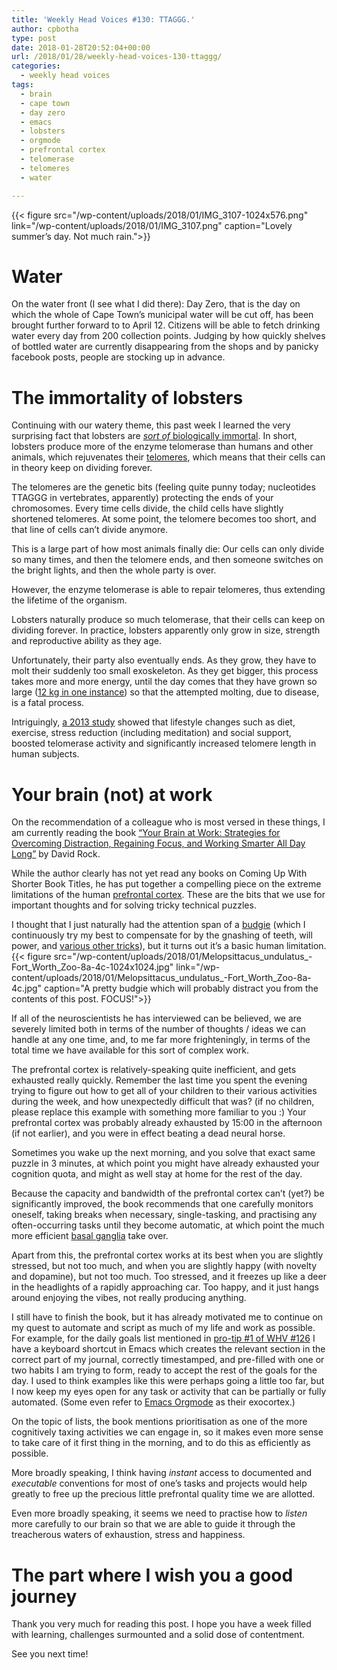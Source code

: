 ```yaml
---
title: 'Weekly Head Voices #130: TTAGGG.'
author: cpbotha
type: post
date: 2018-01-28T20:52:04+00:00
url: /2018/01/28/weekly-head-voices-130-ttaggg/
categories:
  - weekly head voices
tags:
  - brain
  - cape town
  - day zero
  - emacs
  - lobsters
  - orgmode
  - prefrontal cortex
  - telomerase
  - telomeres
  - water

---
```

{{< figure src="/wp-content/uploads/2018/01/IMG_3107-1024x576.png" link="/wp-content/uploads/2018/01/IMG_3107.png" caption="Lovely summer’s day. Not much rain.">}} 

# Water

On the water front (I see what I did there): Day Zero, that is the day on which the whole of Cape Town’s municipal water will be cut off, has been brought further forward to to April 12. Citizens will be able to fetch drinking water every day from 200 collection points. Judging by how quickly shelves of bottled water are currently disappearing from the shops and by panicky facebook posts, people are stocking up in advance.

# The immortality of lobsters

Continuing with our watery theme, this past week I learned the very surprising fact that lobsters are [_sort of_ biologically immortal][1]. In short, lobsters produce more of the enzyme telomerase than humans and other animals, which rejuvenates their [telomeres][2], which means that their cells can in theory keep on dividing forever.

The telomeres are the genetic bits (feeling quite punny today; nucleotides TTAGGG in vertebrates, apparently) protecting the ends of your chromosomes. Every time cells divide, the child cells have slightly shortened telomeres. At some point, the telomere becomes too short, and that line of cells can’t divide anymore.

This is a large part of how most animals finally die: Our cells can only divide so many times, and then the telomere ends, and then someone switches on the bright lights, and then the whole party is over.

However, the enzyme telomerase is able to repair telomeres, thus extending the lifetime of the organism.

Lobsters naturally produce so much telomerase, that their cells can keep on dividing forever. In practice, lobsters apparently only grow in size, strength and reproductive ability as they age.

Unfortunately, their party also eventually ends. As they grow, they have to molt their suddenly too small exoskeleton. As they get bigger, this process takes more and more energy, until the day comes that they have grown so large ([12 kg in one instance][1]) so that the attempted molting, due to disease, is a fatal process.

Intriguingly, [a 2013 study][3] showed that lifestyle changes such as diet, exercise, stress reduction (including meditation) and social support, boosted telomerase activity and significantly increased telomere length in human subjects.

# Your brain (not) at work

On the recommendation of a colleague who is most versed in these things, I am currently reading the book [“Your Brain at Work: Strategies for Overcoming Distraction, Regaining Focus, and Working Smarter All Day Long”][4] by David Rock.

While the author clearly has not yet read any books on Coming Up With Shorter Book Titles, he has put together a compelling piece on the extreme limitations of the human [prefrontal cortex][5]. These are the bits that we use for important thoughts and for solving tricky technical puzzles.

I thought that I just naturally had the attention span of a [budgie][6] (which I continuously try my best to compensate for by the gnashing of teeth, will power, and [various other tricks][7]), but it turns out it’s a basic human limitation.
{{< figure src="/wp-content/uploads/2018/01/Melopsittacus_undulatus_-Fort_Worth_Zoo-8a-4c-1024x1024.jpg" link="/wp-content/uploads/2018/01/Melopsittacus_undulatus_-Fort_Worth_Zoo-8a-4c.jpg" caption="A pretty budgie which will probably distract you from the contents of this post. FOCUS!">}} 

If all of the neuroscientists he has interviewed can be believed, we are severely limited both in terms of the number of thoughts / ideas we can handle at any one time, and, to me far more frighteningly, in terms of the total time we have available for this sort of complex work.

The prefrontal cortex is relatively-speaking quite inefficient, and gets exhausted really quickly. Remember the last time you spent the evening trying to figure out how to get all of your children to their various activities during the week, and how unexpectedly difficult that was? (if no children, please replace this example with something more familiar to you :) Your prefrontal cortex was probably already exhausted by 15:00 in the afternoon (if not earlier), and you were in effect beating a dead neural horse.

Sometimes you wake up the next morning, and you solve that exact same puzzle in 3 minutes, at which point you might have already exhausted your cognition quota, and might as well stay at home for the rest of the day.

Because the capacity and bandwidth of the prefrontal cortex can’t (yet?) be significantly improved, the book recommends that one carefully monitors oneself, taking breaks when necessary, single-tasking, and practising any often-occurring tasks until they become automatic, at which point the much more efficient [basal ganglia][8] take over.

Apart from this, the prefrontal cortex works at its best when you are slightly stressed, but not too much, and when you are slightly happy (with novelty and dopamine), but not too much. Too stressed, and it freezes up like a deer in the headlights of a rapidly approaching car. Too happy, and it just hangs around enjoying the vibes, not really producing anything.

I still have to finish the book, but it has already motivated me to continue on my quest to automate and script as much of my life and work as possible. For example, for the daily goals list mentioned in [pro-tip #1 of WHV #126][9] I have a keyboard shortcut in Emacs which creates the relevant section in the correct part of my journal, correctly timestamped, and pre-filled with one or two habits I am trying to form, ready to accept the rest of the goals for the day. I used to think examples like this were perhaps going a little too far, but I now keep my eyes open for any task or activity that can be partially or fully automated. (Some even refer to [Emacs Orgmode][10] as their exocortex.)

On the topic of lists, the book mentions prioritisation as one of the more cognitively taxing activities we can engage in, so it makes even more sense to take care of it first thing in the morning, and to do this as efficiently as possible.

More broadly speaking, I think having _instant_ access to documented and _executable_ conventions for most of one’s tasks and projects would help greatly to free up the precious little prefrontal quality time we are allotted.

Even more broadly speaking, it seems we need to practise how to _listen_ more carefully to our brain so that we are able to guide it through the treacherous waters of exhaustion, stress and happiness.

# The part where I wish you a good journey

Thank you very much for reading this post. I hope you have a week filled with learning, challenges surmounted and a solid dose of contentment.

See you next time!

 [1]: https://www.smithsonianmag.com/science-nature/dont-listen-to-the-buzz-lobsters-arent-actually-immortal-88450872/
 [2]: https://en.wikipedia.org/wiki/Telomere
 [3]: https://www.ucsf.edu/news/2013/09/108886/lifestyle-changes-may-lengthen-telomeres-measure-cell-aging
 [4]: https://www.amazon.com/Your-Brain-Work-Strategies-Distraction-ebook/dp/B002Q1YE3K/ref=sr_1_1?ie=UTF8&qid=1517170057&sr=8-1&keywords=your+brain+at+work
 [5]: https://en.wikipedia.org/wiki/Prefrontal_cortex
 [6]: https://en.wikipedia.org/wiki/Budgerigar
 [7]: /2017/01/09/deep-work-a-welcome-kick-in-the-butt/
 [8]: https://en.wikipedia.org/wiki/Basal_ganglia
 [9]: /2018/01/07/weekly-head-voices-126-fleur-de-lis/
 [10]: http://irreal.org/blog/?p=6641
